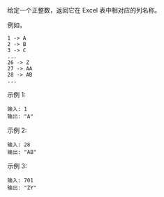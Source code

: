 给定一个正整数，返回它在 Excel 表中相对应的列名称。

例如，

    1 -> A
    2 -> B
    3 -> C
    ...
    26 -> Z
    27 -> AA
    28 -> AB 
    ...
示例 1:

    输入: 1
    输出: "A"
示例 2:

    输入: 28
    输出: "AB"
示例 3:

    输入: 701
    输出: "ZY"
